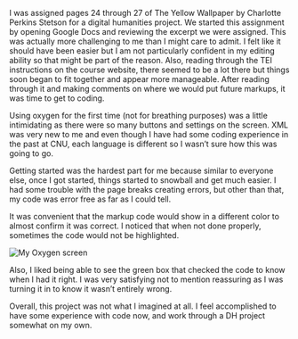 I was assigned pages 24 through 27 of The Yellow Wallpaper by Charlotte Perkins Stetson for a digital humanities project. We started this assignment by opening Google Docs and reviewing the excerpt we were assigned. This was actually more challenging to me than I might care to admit. I felt like it should have been easier but I am not particularly confident in my editing ability so that might be part of the reason. Also, reading through the TEI instructions on the course website, there seemed to be a lot there but things soon began to fit together and appear more manageable. After reading through it and making comments on where we would put future markups, it was time to get to coding. 

Using oxygen for the first time (not for breathing purposes) was a little intimidating as there were so many buttons and settings on the screen. XML was very new to me and even though I have had some coding experience in the past at CNU, each language is different so I wasn’t sure how this was going to go. 

Getting started was the hardest part for me because similar to everyone else, once I got started, things started to snowball and get much easier. I had some trouble with the page breaks creating errors, but other than that, my code was error free as far as I could tell. 

It was convenient that the markup code would show in a different color to almost confirm it was correct. I noticed that when not done properly, sometimes the code would not be highlighted. 

![My Oxygen screen](https://eobrien5.github.io/engl350/images/teiPic.png)

Also, I liked being able to see the green box that checked the code to know when I had it right. I was very satisfying not to mention reassuring as I was turning it in to know it wasn’t entirely wrong. 
	
Overall, this project was not what I imagined at all. I feel accomplished to have some experience with code now, and work through a DH project somewhat on my own. 
